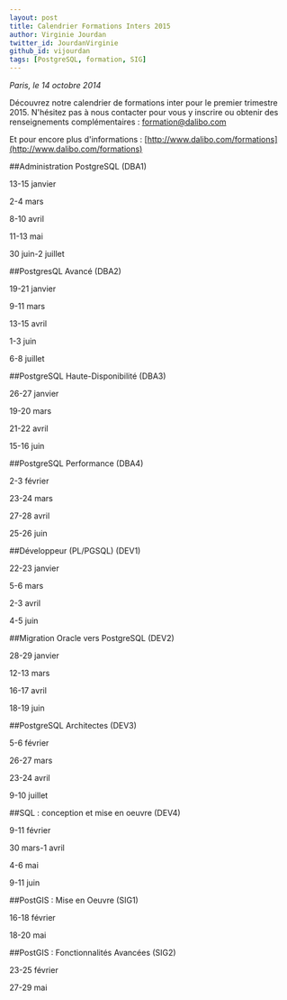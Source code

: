 ```yaml
---
layout: post
title: Calendrier Formations Inters 2015 
author: Virginie Jourdan
twitter_id: JourdanVirginie
github_id: vijourdan
tags: [PostgreSQL, formation, SIG]
---
```

*Paris, le 14 octobre 2014*

Découvrez notre calendrier de formations inter pour le premier trimestre 2015.
N'hésitez pas à nous contacter pour vous y inscrire ou obtenir des renseignements complémentaires : [formation@dalibo.com](formation@dalibo.com)

Et pour encore plus d'informations : [http://www.dalibo.com/formations](http://www.dalibo.com/formations)

<!--MORE-->

##Administration PostgreSQL (DBA1)

13-15 janvier 

2-4 mars 

8-10 avril 

11-13 mai 

30 juin-2 juillet 

##PostgresQL Avancé (DBA2)

19-21 janvier 

9-11 mars 

13-15 avril 

1-3 juin 

6-8 juillet 

##PostgreSQL Haute-Disponibilité (DBA3)

26-27 janvier 

19-20 mars 

21-22 avril 

15-16 juin 

##PostgreSQL Performance (DBA4)

2-3 février 

23-24 mars 

27-28 avril 

25-26 juin 

##Développeur (PL/PGSQL) (DEV1)

22-23 janvier 

5-6 mars 

2-3 avril 

4-5 juin 

##Migration Oracle vers PostgreSQL (DEV2)

28-29 janvier 

12-13 mars 

16-17 avril 

18-19 juin 

##PostgreSQL Architectes (DEV3)

5-6 février 

26-27 mars 

23-24 avril 

9-10 juillet 

##SQL : conception et mise en oeuvre (DEV4)

9-11 février 

30 mars-1 avril 

4-6 mai 

9-11 juin 

##PostGIS : Mise en Oeuvre (SIG1)

16-18 février 

18-20 mai 

##PostGIS : Fonctionnalités Avancées (SIG2)

23-25 février 

27-29 mai 

</markdown>
